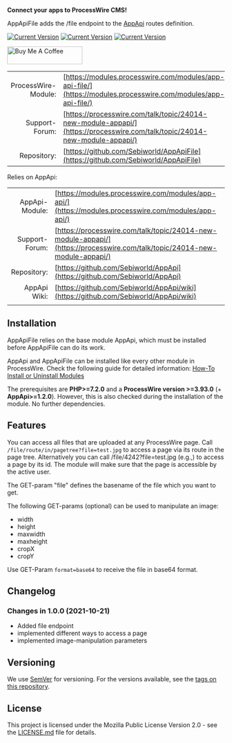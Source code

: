 **Connect your apps to ProcessWire CMS!**

AppApiFile adds the /file endpoint to the [AppApi](https://modules.processwire.com/modules/app-api/) routes definition.

[![Current Version](https://img.shields.io/github/v/tag/Sebiworld/AppApiFile?label=Current%20Version)](https://img.shields.io/github/v/tag/Sebiworld/AppApiFile?label=Current%20Version) [![Current Version](https://img.shields.io/github/issues-closed-raw/Sebiworld/AppApiFile?color=%2356d364)](https://img.shields.io/github/issues-closed-raw/Sebiworld/AppApiFile?color=%2356d364) [![Current Version](https://img.shields.io/github/issues-raw/Sebiworld/AppApiFile)](https://img.shields.io/github/issues-raw/Sebiworld/AppApiFile)

<a href="https://www.buymeacoffee.com/Sebi.dev" target="_blank"><img src="https://cdn.buymeacoffee.com/buttons/default-orange.png" alt="Buy Me A Coffee" height="41" width="174"></a>

| | |
| ------------------: | -------------------------------------------------------------------------- |
| ProcessWire-Module: | [https://modules.processwire.com/modules/app-api-file/](https://modules.processwire.com/modules/app-api-file/)                                                                    |
|      Support-Forum: | [https://processwire.com/talk/topic/24014-new-module-appapi/](https://processwire.com/talk/topic/24014-new-module-appapi/)                                                                      |
|         Repository: | [https://github.com/Sebiworld/AppApiFile](https://github.com/Sebiworld/AppApiFile) |

Relies on AppApi:

| | |
| ------------------: | -------------------------------------------------------------------------- |
| AppApi-Module: | [https://modules.processwire.com/modules/app-api/](https://modules.processwire.com/modules/app-api/)                                                                    |
|      Support-Forum: | [https://processwire.com/talk/topic/24014-new-module-appapi/](https://processwire.com/talk/topic/24014-new-module-appapi/)                                                                      |
|         Repository: | [https://github.com/Sebiworld/AppApi](https://github.com/Sebiworld/AppApi) |
| AppApi Wiki: | [https://github.com/Sebiworld/AppApi/wiki](https://github.com/Sebiworld/AppApi/wiki) |
| | |

<a name="installation"></a>

## Installation

AppApiFile relies on the base module AppApi, which must be installed before AppApiFile can do its work.

AppApi and AppApiFile can be installed like every other module in ProcessWire. Check the following guide for detailed information: [How-To Install or Uninstall Modules](http://modules.processwire.com/install-uninstall/)

The prerequisites are **PHP>=7.2.0** and a **ProcessWire version >=3.93.0** (+ **AppApi>=1.2.0**). However, this is also checked during the installation of the module. No further dependencies.

<a name="features"></a>

## Features

You can access all files that are uploaded at any ProcessWire page. Call `/file/route/in/pagetree?file=test.jpg` to access a page via its route in the page tree. Alternatively you can call /file/4242?file=test.jpg (e.g.,) to access a page by its id. The module will make sure that the page is accessible by the active user.

The GET-param "file" defines the basename of the file which you want to get.
 
The following GET-params (optional) can be used to manipulate an image:
 * width
 * height
 * maxwidth
 * maxheight
 * cropX
 * cropY

Use GET-Param `format=base64` to receive the file in base64 format.

<a name="changelog"></a>

## Changelog

### Changes in 1.0.0 (2021-10-21)

- Added file endpoint
- implemented different ways to access a page
- implemented image-manipulation parameters

<a name="versioning"></a>

## Versioning

We use [SemVer](http://semver.org/) for versioning. For the versions available, see the [tags on this repository](https://github.com/Sebiworld/AppApiFile/tags).

<a name="license"></a>

## License

This project is licensed under the Mozilla Public License Version 2.0 - see the [LICENSE.md](LICENSE.md) file for details.
